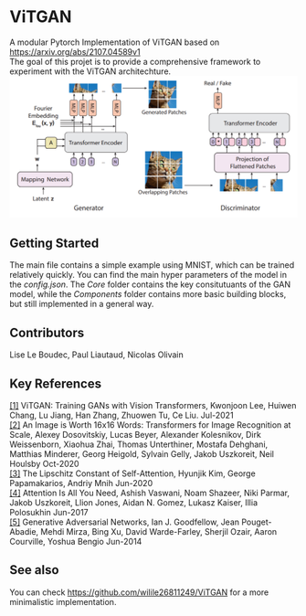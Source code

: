 # ViTGAN

A modular Pytorch Implementation of ViTGAN based on https://arxiv.org/abs/2107.04589v1  
The goal of this projet is to provide a comprehensive framework to experiment with the ViTGAN architechture.
![Architechture from the paper](arch.png)

## Getting Started
The main file contains a simple example using MNIST, which can be trained relatively quickly. 
You can find the main hyper parameters of the model in the *config.json*. 
The *Core* folder contains the key consitutuants of the GAN model, while the *Components* folder contains more basic building blocks, but still implemented in a general way.

## Contributors
Lise Le Boudec, Paul Liautaud, Nicolas Olivain

## Key References
<a id="1" href="https://arxiv.org/abs/2107.04589">[1]</a> ViTGAN: Training GANs with Vision Transformers, Kwonjoon Lee, Huiwen Chang, Lu Jiang, Han Zhang, Zhuowen Tu, Ce Liu. Jul-2021  
<a id="2" href="https://arxiv.org/abs/2010.11929">[2]</a> An Image is Worth 16x16 Words: Transformers for Image Recognition at Scale, Alexey Dosovitskiy, Lucas Beyer, Alexander Kolesnikov, Dirk Weissenborn, Xiaohua Zhai, Thomas Unterthiner, Mostafa Dehghani, Matthias Minderer, Georg Heigold, Sylvain Gelly, Jakob Uszkoreit, Neil Houlsby Oct-2020  
<a id="3" href="https://arxiv.org/abs/2006.04710">[3]</a> The Lipschitz Constant of Self-Attention, Hyunjik Kim, George Papamakarios, Andriy Mnih Jun-2020  
<a id="4" href="https://arxiv.org/abs/1706.03762">[4]</a> Attention Is All You Need, Ashish Vaswani, Noam Shazeer, Niki Parmar, Jakob Uszkoreit, Llion Jones, Aidan N. Gomez, Lukasz Kaiser, Illia Polosukhin Jun-2017  
<a id="5" href="https://arxiv.org/abs/2107.04589v1">[5]</a> Generative Adversarial Networks, Ian J. Goodfellow, Jean Pouget-Abadie, Mehdi Mirza, Bing Xu, David Warde-Farley, Sherjil Ozair, Aaron Courville, Yoshua Bengio Jun-2014  

## See also
You can check https://github.com/wilile26811249/ViTGAN for a more minimalistic implementation.